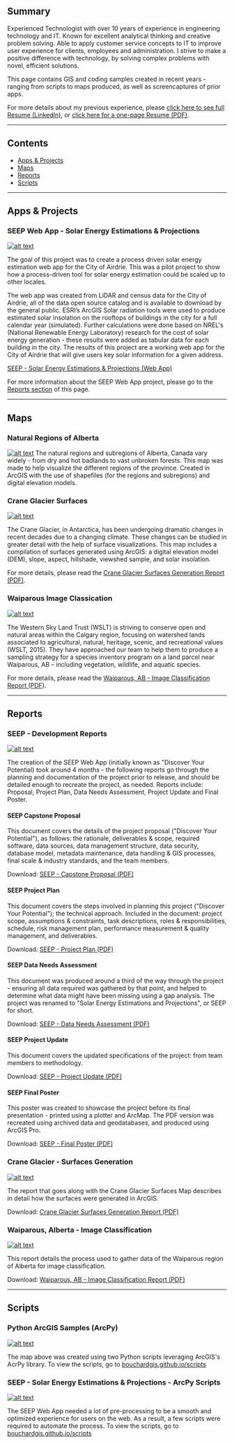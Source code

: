 ## Summary

Experienced Technologist with over 10 years of experience in engineering technology and IT. Known for excellent analytical thinking and creative problem solving. Able to apply customer service concepts to IT to improve user experience for clients, employees and administration. I strive to make a positive difference with technology, by solving complex problems with novel, efficient solutions. 

This page contains GIS and coding samples created in recent years - ranging from scripts to maps produced, as well as screencaptures of prior apps. 

For more details about my previous experience, please 
<a href="https://linkedin.com/in/davidjbouchard" target="_blank">click here to see full Resume (LinkedIn)</a>, or <a href="https://bouchardgis.github.io/reports/DBouchard_Resume_June2018.pdf" target="_blank">click here for a one-page Resume (PDF)</a>.

---

## Contents
* [Apps & Projects](#apps)
* [Maps](#maps)
* [Reports](#reports)
* [Scripts](#scripts)

---

## Apps & Projects <a name="apps"></a>
### SEEP Web App - Solar Energy Estimations & Projections
[![alt text](https://bouchardgis.github.io/images/SEEP_SolarEnergyEstimationsAndProjections_Screencap.PNG "SEEP Web App")](https://bouchardgis.github.io/images/SEEP_SolarEnergyEstimationsAndProjections_Screencap.PNG)

The goal of this project was to create a process driven solar energy estimation web app for the City of Airdrie. This was a pilot project to show how a process-driven tool for solar energy estimation could be scaled up to other locales. 

The web app was created from LiDAR and census data for the City of Airdrie, all of the data open source catalog and is available to download by the general public. ESRI’s ArcGIS Solar radiation tools were used to produce estimated solar insolation on the rooftops of buildings in the city for a full calendar year (simulated). Further calculations were done based on NREL's (National Renewable Energy Laboratory) research for the cost of solar energy generation - these results were added as tabular data for each building in the city. The results of this project are a working web app for the City of Airdrie that will give users key solar information for a given address.

<a href="http://sait.maps.arcgis.com/apps/webappviewer/index.html?id=2fb5fd4773eb4cefb37facf0c7ac1ae7" target="_blank">SEEP - Solar Energy Estimations & Projections (Web App)</a>

For more information about the SEEP Web App project, please go to the [Reports section](#reports) of this page. 

---

## Maps <a name="maps"></a>
### Natural Regions of Alberta
[![alt text](https://bouchardgis.github.io/images/Alberta_NaturalRegionsMap.PNG   "Natural Regions of Alberta")](https://bouchardgis.github.io/images/Alberta_NaturalRegionsMap.PNG)
The natural regions and subregions of Alberta, Canada vary widely - from dry and hot badlands to vast unbroken forests. This map was made to help visualize the different regions of the province. Created in ArcGIS with the use of shapefiles (for the regions and subregions) and digital elevation models. 

### Crane Glacier Surfaces
[![alt text](https://bouchardgis.github.io/images/CraneGlacier_SurfaceGeneration.PNG  "Crane Glacier - Surfaces")](https://bouchardgis.github.io/images/CraneGlacier_SurfaceGeneration.PNG)

The Crane Glacier, in Antarctica, has been undergoing dramatic changes in recent decades due to a changing climate. These changes can be studied in greater detail with the help of surface visualizations. This map includes a compilation of surfaces generated using ArcGIS: a digital elevation model (DEM), slope, aspect, hillshade, viewshed sample, and solar insolation.

For more details, please read the [Crane Glacier Surfaces Generation Report (PDF)](https://bouchardgis.github.io/reports/CraneGlacierStudy_SurfaceGenerationReport.pdf).

### Waiparous Image Classication
[![alt text](https://bouchardgis.github.io/images/Waiparous_ImageClassification_forWesternSkyLandTrust.PNG  "Waiparous Image Classification")](https://bouchardgis.github.io/images/Waiparous_ImageClassification_forWesternSkyLandTrust.PNG) 

The Western Sky Land Trust (WSLT) is striving to conserve open and natural areas within the Calgary region, focusing on watershed lands associated to agricultural, natural, heritage, scenic, and recreational values (WSLT, 2015). They have approached our team to help them to produce a sampling strategy for a species inventory program on a land parcel near Waiparous, AB – including vegetation, wildlife, and aquatic species.

For more details, please read the [Waiparous, AB - Image Classification Report (PDF)](https://bouchardgis.github.io/reports/WaiparousAB_ImageClassification_forWLST.pdf).

---

## Reports <a name="reports"></a>
### SEEP - Development Reports
[![alt text](https://bouchardgis.github.io/images/SEEP_Reports_Covers.PNG "SEEP - Solar Energy Estimations and Projects - Reports")](https://bouchardgis.github.io/images/SEEP_Reports_Covers.PNG)

The creation of the SEEP Web App (initially known as "Discover Your Potential) took around 4 months - the following reports go through the planning and documentation of the project prior to release, and should be detailed enough to recreate the project, as needed. Reports include: Proposal, Project Plan, Data Needs Assessment, Project Update and Final Poster.

#### SEEP Capstone Proposal
This document covers the details of the project proposal ("Discover Your Potential"), as follows: the rationale, deliverables & scope, required software, data sources, data management structure, data security, database model, metadata maintenance, data handling & GIS processes, final scale & industry standards, and the team members.

Download: [SEEP - Capstone Proposal (PDF)](https://bouchardgis.github.io/reports/SEEP_1_CapstoneProposal_DiscoverYourPotential.pdf)

#### SEEP Project Plan
This document covers the steps involved in planning this project ("Discover Your Potential"); the technical approach. Included in the document: project scope, assumptions & constraints, task descriptions, roles & responsibilities, schedule, risk management plan, performance measurement & quality management, and deliverables. 

Download: [SEEP - Project Plan (PDF)](https://bouchardgis.github.io/reports/SEEP_2_DiscoverYourPotential_ProjectPlan.pdf)

#### SEEP Data Needs Assessment
This document was produced around a third of the way through the project - ensuring all data required was gathered by that point, and helped to determine what data might have been missing using a gap analysis. The project was renamed to "Solar Energy Estimations and Projections", or SEEP for short.

Download: [SEEP - Data Needs Assessment (PDF)](https://bouchardgis.github.io/reports/SEEP_3_DataNeedsAssessment.pdf)

#### SEEP Project Update
This document covers the updated specifications of the project: from team members to methodology. 

Download: [SEEP - Project Update (PDF)](https://bouchardgis.github.io/reports/SEEP_4_SolarEnergyEstimationsAndProjections_ProjectUpdate.pdf)

#### SEEP Final Poster
This poster was created to showcase the project before its final presentation - printed using a plotter and ArcMap. The PDF version was recreated using archived data and geodatabases, and produced using ArcGIS Pro. 

Download: [SEEP - Final Poster (PDF)](https://bouchardgis.github.io/reports/SEEP_5_SolarEnergyEstimationsAndProjections_FinalPoster.pdf)

### Crane Glacier - Surfaces Generation
[![alt text](https://bouchardgis.github.io/images/Report_SurfaceGeneration_CraneGlacier.PNG "Crane Glacier Surfaces Generation Report (PDF)")](https://bouchardgis.github.io/reports/CraneGlacierStudy_SurfaceGenerationReport.pdf)

The report that goes along with the Crane Glacier Surfaces Map describes in detail how the surfaces were generated in ArcGIS. 

Download: [Crane Glacier Surfaces Generation Report (PDF)](https://bouchardgis.github.io/reports/CraneGlacierStudy_SurfaceGenerationReport.pdf)

### Waiparous, Alberta - Image Classification
[![alt text](https://bouchardgis.github.io/images/Report_ImageClassification_WaiparousAB.PNG "Waiparous Image Classification Report (PDF)")](https://bouchardgis.github.io/reports/WaiparousAB_ImageClassification_forWLST.pdf) 

This report details the process used to gather data of the Waiparous region of Alberta for image classification.

Download: [Waiparous, AB - Image Classification Report (PDF)](https://bouchardgis.github.io/reports/WaiparousAB_ImageClassification_forWLST.pdf)

---

## Scripts <a name="scripts"></a>
### Python ArcGIS Samples (ArcPy)
[![alt text](https://bouchardgis.github.io/images/ZionNationalPark_PythonGeneratedMap.PNG "Zion National Park - Python Generated Map")](https://bouchardgis.github.io/images/ZionNationalPark_PythonGeneratedMap.PNG)

The map above was created using two Python scripts leveraging ArcGIS's AcrPy library. To view the scripts, go to [bouchardgis.github.io/scripts](https://bouchardgis.github.io/scripts)

### SEEP - Solar Energy Estimations & Projections - ArcPy Scripts
[![alt text](https://bouchardgis.github.io/images/SEEP_SolarEnergyEstimationsAndProjections_SmallCapture.JPG "SEEP - Solar Energy Estimations & Projections")](https://bouchardgis.github.io/images/SEEP_SolarEnergyEstimationsAndProjections_SmallCapture.JPG)
 
The SEEP Web App needed a lot of pre-processing to be a smooth and optimized experience for users on the web. As a result, a few scripts were required to automate the process. To view the scripts, go to [bouchardgis.github.io/scripts](https://bouchardgis.github.io/scripts)
